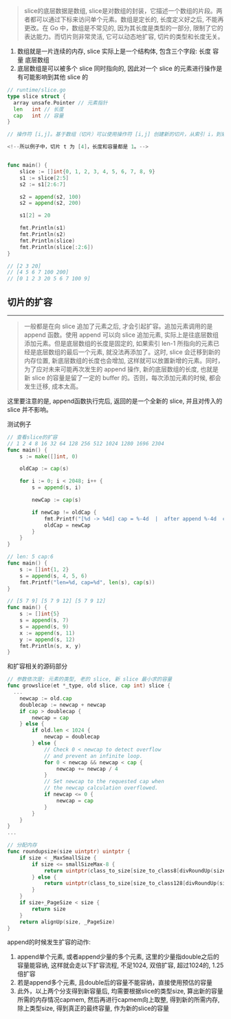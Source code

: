 > slice的底层数据是数组, slice是对数组的封装，它描述一个数组的片段。两者都可以通过下标来访问单个元素。数组是定长的, 长度定义好之后, 不能再更改。在 Go 中，数组是不常见的, 因为其长度是类型的一部分, 限制了它的表达能力。而切片则非常灵活, 它可以动态地扩容, 切片的类型和长度无关。

1. 数组就是一片连续的内存, slice 实际上是一个结构体, 包含三个字段: 长度 容量 底层数组
2. 底层数组是可以被多个 slice 同时指向的, 因此对一个 slice 的元素进行操作是有可能影响到其他 slice 的


```go
// runtime/slice.go
type slice struct {
  array unsafe.Pointer // 元素指针
  len   int // 长度 
  cap   int // 容量
}
```

```go
// 操作符 [i,j]。基于数组（切片）可以使用操作符 [i,j] 创建新的切片，从索引 i，到索引 j 结束，截取已有数组（切片）的任意部分，返回新的切片，新切片的值包含原数组（切片）的 i 索引的值，但是不包含 j 索引的值。i、j 都是可选的，i 如果省略，默认是 0，j 如果省略，默认是原数组（切片）的长度。i、j 都不能超过这个长度值。假如底层数组的大小为 k，截取之后获得的切片的长度和容量的计算方法：长度：j-i，容量：k-i。截取操作符还可以有第三个参数，形如 [i,j,k]，第三个参数 k 用来限制新切片的容量，但不能超过原数组（切片）的底层数组大小。截取获得的切片的长度和容量分别是：j-i、k-i。

<!--所以例子中，切片 t 为 [4]，长度和容量都是 1。-->


func main() {
	slice := []int{0, 1, 2, 3, 4, 5, 6, 7, 8, 9}
	s1 := slice[2:5]
	s2 := s1[2:6:7]

	s2 = append(s2, 100)
	s2 = append(s2, 200)

	s1[2] = 20

	fmt.Println(s1)
	fmt.Println(s2)
	fmt.Println(slice)
	fmt.Println(slice[:2:6])
}

// [2 3 20]
// [4 5 6 7 100 200]
// [0 1 2 3 20 5 6 7 100 9]
```

## 切片的扩容
---
> 一般都是在向 slice 追加了元素之后, 才会引起扩容。追加元素调用的是 append 函数。使用 append 可以向 slice 追加元素, 实际上是往底层数组添加元素。但是底层数组的长度是固定的, 如果索引 len-1 所指向的元素已经是底层数组的最后一个元素, 就没法再添加了。这时, slice 会迁移到新的内存位置, 新底层数组的长度也会增加, 这样就可以放置新增的元素。同时，为了应对未来可能再次发生的 append 操作, 新的底层数组的长度, 也就是新 slice 的容量是留了一定的 buffer 的。否则，每次添加元素的时候, 都会发生迁移, 成本太高。


这里要注意的是, append函数执行完后, 返回的是一个全新的 slice, 并且对传入的 slice 并不影响。

测试例子
```go
// 查看slice的扩容
// 1 2 4 8 16 32 64 128 256 512 1024 1280 1696 2304
func main() {
	s := make([]int, 0)

	oldCap := cap(s)

	for i := 0; i < 2048; i++ {
		s = append(s, i)

		newCap := cap(s)

		if newCap != oldCap {
			fmt.Printf("[%d -> %4d] cap = %-4d  |  after append %-4d  cap = %-4d\n", 0, i-1, oldCap, i, newCap)
			oldCap = newCap
		}
	}
}

// len: 5 cap:6
func main() {
	s := []int{1, 2}
	s = append(s, 4, 5, 6)
	fmt.Printf("len=%d, cap=%d", len(s), cap(s))
}

// [5 7 9] [5 7 9 12] [5 7 9 12]
func main() {
	s := []int{5}
	s = append(s, 7)
	s = append(s, 9)
	x := append(s, 11)
	y := append(s, 12)
	fmt.Println(s, x, y)
}
```




和扩容相关的源码部分
```go
// 参数依次是: 元素的类型, 老的 slice, 新 slice 最小求的容量
func growslice(et *_type, old slice, cap int) slice {
  ...
	newcap := old.cap
	doublecap := newcap + newcap
	if cap > doublecap {
		newcap = cap
	} else {
		if old.len < 1024 {
			newcap = doublecap
		} else {
			// Check 0 < newcap to detect overflow
			// and prevent an infinite loop.
			for 0 < newcap && newcap < cap {
				newcap += newcap / 4
			}
			// Set newcap to the requested cap when
			// the newcap calculation overflowed.
			if newcap <= 0 {
				newcap = cap
			}
		}
	}
}
...

// 分配内存
func roundupsize(size uintptr) uintptr {
	if size < _MaxSmallSize {
		if size <= smallSizeMax-8 {
			return uintptr(class_to_size[size_to_class8[divRoundUp(size, smallSizeDiv)]])
		} else {
			return uintptr(class_to_size[size_to_class128[divRoundUp(size-smallSizeMax, largeSizeDiv)]])
		}
	}
	if size+_PageSize < size {
		return size
	}
	return alignUp(size, _PageSize)
}
```



append的时候发生扩容的动作:
1. append单个元素, 或者append少量的多个元素, 这里的少量指double之后的容量能容纳, 这样就会走以下扩容流程, 不足1024, 双倍扩容, 超过1024的, 1.25倍扩容
2. 若是append多个元素, 且double后的容量不能容纳，直接使用预估的容量
3. 此外，以上两个分支得到新容量后, 均需要根据slice的类型size, 算出新的容量所需的内存情况capmem, 然后再进行capmem向上取整, 得到新的所需内存, 除上类型size, 得到真正的最终容量, 作为新的slice的容量
